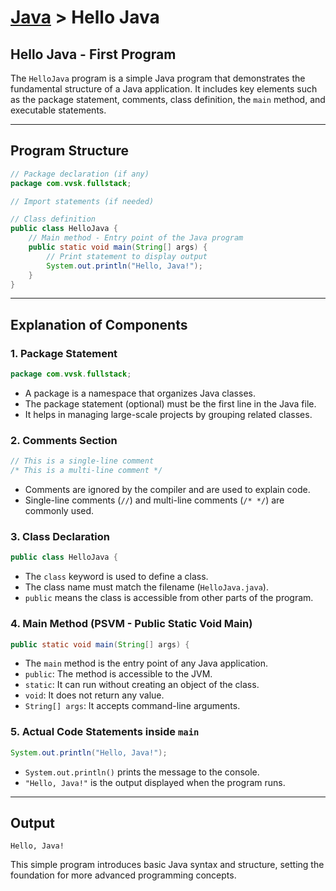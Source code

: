 # [Java](../) > Hello Java

## Hello Java - First Program

The `HelloJava` program is a simple Java program that demonstrates the fundamental structure of a Java application. It includes key elements such as the package statement, comments, class definition, the `main` method, and executable statements.

---

## Program Structure

```java
// Package declaration (if any)
package com.vvsk.fullstack;

// Import statements (if needed)

// Class definition
public class HelloJava {
    // Main method - Entry point of the Java program
    public static void main(String[] args) {
        // Print statement to display output
        System.out.println("Hello, Java!");
    }
}
```

---

## Explanation of Components

### 1. Package Statement

```java
package com.vvsk.fullstack;
```
- A package is a namespace that organizes Java classes.
- The package statement (optional) must be the first line in the Java file.
- It helps in managing large-scale projects by grouping related classes.

### 2. Comments Section

```java
// This is a single-line comment
/* This is a multi-line comment */
```
- Comments are ignored by the compiler and are used to explain code.
- Single-line comments (`//`) and multi-line comments (`/* */`) are commonly used.

### 3. Class Declaration

```java
public class HelloJava {
```
- The `class` keyword is used to define a class.
- The class name must match the filename (`HelloJava.java`).
- `public` means the class is accessible from other parts of the program.

### 4. Main Method (PSVM - Public Static Void Main)

```java
public static void main(String[] args) {
```
- The `main` method is the entry point of any Java application.
- `public`: The method is accessible to the JVM.
- `static`: It can run without creating an object of the class.
- `void`: It does not return any value.
- `String[] args`: It accepts command-line arguments.

### 5. Actual Code Statements inside `main`

```java
System.out.println("Hello, Java!");
```
- `System.out.println()` prints the message to the console.
- `"Hello, Java!"` is the output displayed when the program runs.

---

## Output

```
Hello, Java!
```

This simple program introduces basic Java syntax and structure, setting the foundation for more advanced programming concepts.





